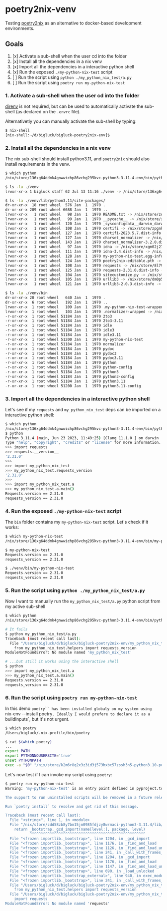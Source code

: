 # poetry2nix-venv

Testing [poetry2nix](https://github.com/nix-community/poetry2nix) as an alternative to docker-based development environments.

## Goals

1. [x] Activate a sub-shell when the user cd into the folder
2. [x] Install all the dependencies in a nix venv
3. [x] Import all the dependencies in a interactive python shell
4. [x] Run the exposed `./my-python-nix-test` script
5. [ ] Run the script using `python ./my_python_nix_test/a.py`
6. [ ] Run the script using `poetry run my-python-nix-test`

### 1. Activate a sub-shell when the user cd into the folder

[direnv](my-python-nix-test) is not required, but can be used to automatically activate the sub-shell (as declared on the `.envrc` file).

Alternativetly you can manually activate the sub-shell by typing:

```bash
$ nix-shell
[nix-shell:~/d/bigluck/bigluck-poetry2nix-env]$ 
```

### 2. Install all the dependencies in a nix venv

The nix sub-shell should install python3.11, and `poetry2nix` should also install requirements in the venv.

```bash
$ which python
/nix/store/136xg64ddmk4gnwwichp86vchg295kvc-python3-3.11.4-env/bin/python

$ ls -la ./venv
lrwxr-xr-x 1 bigluck staff 62 Jul 13 11:16 ./venv -> /nix/store/136xg64ddmk4gnwwichp86vchg295kvc-python3-3.11.4-env

$ ls -la ./venv/lib/python3.11/site-packages/
dr-xr-xr-x  18 root wheel  576 Jan  1  1970 .
dr-xr-xr-x 209 root wheel 6688 Jan  1  1970 ..
lrwxr-xr-x   1 root wheel   98 Jan  1  1970 README.txt -> /nix/store/zdd58zb8y7bm15jm0985fdjzy8wrmaci-python3-3.11.4/lib/python3.11/site-packages/README.txt
lrwxr-xr-x   1 root wheel   99 Jan  1  1970 __pycache__ -> /nix/store/zdd58zb8y7bm15jm0985fdjzy8wrmaci-python3-3.11.4/lib/python3.11/site-packages/__pycache__
lrwxr-xr-x   1 root wheel  120 Jan  1  1970 _sysconfigdata__darwin_darwin.py -> /nix/store/zdd58zb8y7bm15jm0985fdjzy8wrmaci-python3-3.11.4/lib/python3.11/site-packages/_sysconfigdata__darwin_darwin.py
lrwxr-xr-x   1 root wheel  108 Jan  1  1970 certifi -> /nix/store/zpgnksy3w6iym5wyvv1bda9f04pps3m7-python3.11-certifi-2023.5.7/lib/python3.11/site-packages/certifi
lrwxr-xr-x   1 root wheel  127 Jan  1  1970 certifi-2023.5.7.dist-info -> /nix/store/zpgnksy3w6iym5wyvv1bda9f04pps3m7-python3.11-certifi-2023.5.7/lib/python3.11/site-packages/certifi-2023.5.7.dist-info
lrwxr-xr-x   1 root wheel  127 Jan  1  1970 charset_normalizer -> /nix/store/zc2hh3fh43a2c294gb8h9hvswya3ml7p-python3.11-charset-normalizer-3.2.0/lib/python3.11/site-packages/charset_normalizer
lrwxr-xr-x   1 root wheel  143 Jan  1  1970 charset_normalizer-3.2.0.dist-info -> /nix/store/zc2hh3fh43a2c294gb8h9hvswya3ml7p-python3.11-charset-normalizer-3.2.0/lib/python3.11/site-packages/charset_normalizer-3.2.0.dist-info
lrwxr-xr-x   1 root wheel   97 Jan  1  1970 idna -> /nix/store/xgm02j27yb5z7sn3df3525hkkcc7z5yk-python3.11-idna-3.4/lib/python3.11/site-packages/idna
lrwxr-xr-x   1 root wheel  111 Jan  1  1970 idna-3.4.dist-info -> /nix/store/xgm02j27yb5z7sn3df3525hkkcc7z5yk-python3.11-idna-3.4/lib/python3.11/site-packages/idna-3.4.dist-info
lrwxr-xr-x   1 root wheel  128 Jan  1  1970 my-python-nix-test.egg-info -> /nix/store/rsx629p4s3pcp6xvmqv9j1qqg8917zk3-my-python-nix-test-editable/lib/python3.11/site-packages/my-python-nix-test.egg-info
lrwxr-xr-x   1 root wheel  124 Jan  1  1970 poetry2nix-editable.pth -> /nix/store/rsx629p4s3pcp6xvmqv9j1qqg8917zk3-my-python-nix-test-editable/lib/python3.11/site-packages/poetry2nix-editable.pth
lrwxr-xr-x   1 root wheel  108 Jan  1  1970 requests -> /nix/store/8l792z9zkc7k4agdvygf0zck85w9n9m9-python3.11-requests-2.31.0/lib/python3.11/site-packages/requests
lrwxr-xr-x   1 root wheel  125 Jan  1  1970 requests-2.31.0.dist-info -> /nix/store/8l792z9zkc7k4agdvygf0zck85w9n9m9-python3.11-requests-2.31.0/lib/python3.11/site-packages/requests-2.31.0.dist-info
lrwxr-xr-x   1 root wheel  104 Jan  1  1970 sitecustomize.py -> /nix/store/zdd58zb8y7bm15jm0985fdjzy8wrmaci-python3-3.11.4/lib/python3.11/site-packages/sitecustomize.py
lrwxr-xr-x   1 root wheel  105 Jan  1  1970 urllib3 -> /nix/store/dm0p5li5x3g3kq5azx8f3fmwrislmn8l-python3.11-urllib3-2.0.3/lib/python3.11/site-packages/urllib3
lrwxr-xr-x   1 root wheel  121 Jan  1  1970 urllib3-2.0.3.dist-info -> /nix/store/dm0p5li5x3g3kq5azx8f3fmwrislmn8l-python3.11-urllib3-2.0.3/lib/python3.11/site-packages/urllib3-2.0.3.dist-info

$ ls -la ./venv/bin
dr-xr-xr-x 20 root wheel   640 Jan  1  1970 .
dr-xr-xr-x  6 root wheel   192 Jan  1  1970 ..
lrwxr-xr-x  1 root wheel   109 Jan  1  1970 .my-python-nix-test-wrapped -> /nix/store/h60yll9pmmdkvqbhh5s1qfhfffabagy9-python3.11-poetry2nix-env-scripts/bin/.my-python-nix-test-wrapped
lrwxr-xr-x  1 root wheel   103 Jan  1  1970 .normalizer-wrapped -> /nix/store/zc2hh3fh43a2c294gb8h9hvswya3ml7p-python3.11-charset-normalizer-3.2.0/bin/.normalizer-wrapped
-r-xr-xr-x  1 root wheel 51184 Jan  1  1970 2to3
-r-xr-xr-x  1 root wheel 51184 Jan  1  1970 2to3-3.11
-r-xr-xr-x  1 root wheel 51184 Jan  1  1970 idle
-r-xr-xr-x  1 root wheel 51184 Jan  1  1970 idle3
-r-xr-xr-x  1 root wheel 51184 Jan  1  1970 idle3.11
-r-xr-xr-x  1 root wheel 51200 Jan  1  1970 my-python-nix-test
-r-xr-xr-x  1 root wheel 51184 Jan  1  1970 normalizer
-r-xr-xr-x  1 root wheel 51184 Jan  1  1970 pydoc
-r-xr-xr-x  1 root wheel 51184 Jan  1  1970 pydoc3
-r-xr-xr-x  1 root wheel 51184 Jan  1  1970 pydoc3.11
-r-xr-xr-x  1 root wheel 51184 Jan  1  1970 python
-r-xr-xr-x  1 root wheel 51184 Jan  1  1970 python-config
-r-xr-xr-x  1 root wheel 51184 Jan  1  1970 python3
-r-xr-xr-x  1 root wheel 51184 Jan  1  1970 python3-config
-r-xr-xr-x  1 root wheel 51184 Jan  1  1970 python3.11
-r-xr-xr-x  1 root wheel 51200 Jan  1  1970 python3.11-config
```

### 3. Import all the dependencies in a interactive python shell

Let's see if my `requests` and `my_python_nix_test` deps can be imported on a interactive python shell:

```bash
$ which python
/nix/store/136xg64ddmk4gnwwichp86vchg295kvc-python3-3.11.4-env/bin/python
$ python
Python 3.11.4 (main, Jun 23 2023, 11:49:25) [Clang 11.1.0 ] on darwin
Type "help", "copyright", "credits" or "license" for more information.
>>> import requests
>>> requests.__version__
'2.31.0'
>>>
>>> import my_python_nix_test
>>> my_python_nix_test.requests_version
'2.31.0'
>>>
>>> import my_python_nix_test.a
>>> my_python_nix_test.a.main()
Requests.version == 2.31.0
requests_version == 2.31.0
```

### 4. Run the exposed `./my-python-nix-test` script

The `bin` folder contains my `my-python-nix-test` script. Let's check if it works:

```bash
$ which my-python-nix-test
/nix/store/136xg64ddmk4gnwwichp86vchg295kvc-python3-3.11.4-env/bin/my-python-nix-test

$ my-python-nix-test
Requests.version == 2.31.0
requests_version == 2.31.0

$ ./venv/bin/my-python-nix-test
Requests.version == 2.31.0
requests_version == 2.31.0
```

### 5. Run the script using `python ./my_python_nix_test/a.py`

Now I want to manually run the `my_python_nix_test/a.py` python script from my active sub-shell

```bash
$ which python
/nix/store/136xg64ddmk4gnwwichp86vchg295kvc-python3-3.11.4-env/bin/python

# It fails
$ python my_python_nix_test/a.py 
Traceback (most recent call last):
  File "/Users/bigluck/d/bigluck/bigluck-poetry2nix-env/my_python_nix_test/a.py", line 3, in <module>
    from my_python_nix_test.helpers import requests_version
ModuleNotFoundError: No module named 'my_python_nix_test'

# ...but still it works using the interactive shell
$ python
>>> import my_python_nix_test.a
>>> my_python_nix_test.a.main()
Requests.version == 2.31.0
requests_version == 2.31.0
```

### 6. Run the script using `poetry run my-python-nix-test`

In this demo `poetry`` has been installed globaly on my system using `nix-env --install poetry`.
Ideally I would prefere to declare it as a `buildInputs`, but it's not urgent.

```bash
$ which poetry
/Users/bigluck/.nix-profile/bin/poetry

$ cat $(which poetry)
...
export PATH
export PYTHONNOUSERSITE='true'
unset PYTHONPATH
exec -a "$0" "/nix/store/k2m6r8q2x3z3id3j573hxbc57zssh3n5-python3.10-poetry-1.5.1/bin/.poetry-wrapped"  "$@" 
```

Let's now test if I can invoke my script using `poetry`:

```bash
$ poetry run my-python-nix-test
Warning: 'my-python-nix-test' is an entry point defined in pyproject.toml, but it's not installed as a script. You may get improper `sys.argv[0]`.

The support to run uninstalled scripts will be removed in a future release.

Run `poetry install` to resolve and get rid of this message.

Traceback (most recent call last):
  File "<string>", line 1, in <module>
  File "/nix/store/zdd58zb8y7bm15jm0985fdjzy8wrmaci-python3-3.11.4/lib/python3.11/importlib/__init__.py", line 126, in import_module
    return _bootstrap._gcd_import(name[level:], package, level)
           ^^^^^^^^^^^^^^^^^^^^^^^^^^^^^^^^^^^^^^^^^^^^^^^^^^^^
  File "<frozen importlib._bootstrap>", line 1204, in _gcd_import
  File "<frozen importlib._bootstrap>", line 1176, in _find_and_load
  File "<frozen importlib._bootstrap>", line 1126, in _find_and_load_unlocked
  File "<frozen importlib._bootstrap>", line 241, in _call_with_frames_removed
  File "<frozen importlib._bootstrap>", line 1204, in _gcd_import
  File "<frozen importlib._bootstrap>", line 1176, in _find_and_load
  File "<frozen importlib._bootstrap>", line 1147, in _find_and_load_unlocked
  File "<frozen importlib._bootstrap>", line 690, in _load_unlocked
  File "<frozen importlib._bootstrap_external>", line 940, in exec_module
  File "<frozen importlib._bootstrap>", line 241, in _call_with_frames_removed
  File "/Users/bigluck/d/bigluck/bigluck-poetry2nix-env/my_python_nix_test/__init__.py", line 1, in <module>
    from my_python_nix_test.helpers import requests_version
  File "/Users/bigluck/d/bigluck/bigluck-poetry2nix-env/my_python_nix_test/helpers.py", line 1, in <module>
    import requests
ModuleNotFoundError: No module named 'requests'
```
